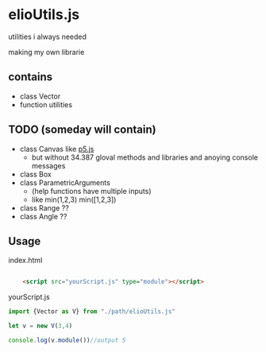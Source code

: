 # elioUtils.js

utilities i always needed

making my own librarie

## contains
- class Vector
- function utilities

## TODO (someday will contain)
- class Canvas like [p5.js](p5js.org) 
    * but without 34.387 gloval methods and libraries and anoying console messages
- class Box
- class ParametricArguments 
    * (help functions have multiple inputs)
    * like min(1,2,3) min([1,2,3])
- class Range ??
- class Angle ??

## Usage
index.html
```html

    <script src="yourScript.js" type="module"></script>


```

yourScript.js
```js
import {Vector as V} from "./path/elioUtils.js"

let v = new V(3,4)

console.log(v.module())//output 5
```

